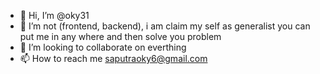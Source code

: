 - 👋 Hi, I’m @oky31
- 👀 I’m not (frontend, backend), i am claim my self as generalist you can put me in any where and then solve you problem
- 💞️ I’m looking to collaborate on everthing
- 📫 How to reach me saputraoky6@gmail.com

<!---
oky31/oky31 is a ✨ special ✨ repository because its `README.md` (this file) appears on your GitHub profile.
You can click the Preview link to take a look at your changes.
--->
